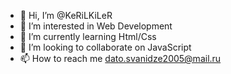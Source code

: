 - 👋 Hi, I’m @KeRiLKiLeR
- 👀 I’m interested in Web Development
- 🌱 I’m currently learning Html/Css
- 💞️ I’m looking to collaborate on JavaScript
- 📫 How to reach me dato.svanidze2005@mail.ru

<!---
KeRiLKiLeR/KeRiLKiLeR is a ✨ special ✨ repository because its `README.md` (this file) appears on your GitHub profile.
You can click the Preview link to take a look at your changes.
--->
